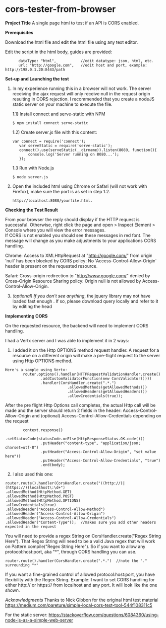 # cors-tester-from-browser

__Project Title__
A single page html to test if an API is CORS enabled.

__Prerequisites__

Download the html file and edit the html file using any text editor.

Edit the script in the html body, guides are provided:<br>
```
      dataType: "html",           //edit datatype: json, html, etc.
      url: "http://google.com",   //edit host and port, example: http://198.0.1.20:8443/path
```      

__Set-up and Launching the test__

1) In my experience running this in a browser will not work. The server receiving the ajax 
request will only receive null in the request origin resulting in CORS rejection. I recommended that you create a nodeJS static server on your machine to execute the file. 
    
    1.1) Install connect and serve-static with NPM
    
    ```$ npm install connect serve-static```

    1.2) Create server.js file with this content:
    ```
    var connect = require('connect');
       var serveStatic = require('serve-static');
       connect().use(serveStatic(__dirname)).listen(8080, function(){
           console.log('Server running on 8080...');
       });
    ```
    
    1.3 Run with Node.js
    ```
    $ node server.js
    ```

2) Open the included html using Chrome or Safari (will not work with Firefox), make sure the 
port is as set in step 1.2.
    ```
    http://localhost:8080/yourfile.html.
    ```


__Checking the Test Result__

From your browser the reply should display if the HTTP request is successful. Otherwise, right 
click the page and open > Inspect Element > Console where you will view the error messages.<br>
If CORS is not enabled you should see these messages in red font. The message will change as you 
make adjustments to your applications CORS handling.

Chrome:
Access to XMLHttpRequest at "http://google.com/" from origin 'null' has been blocked by CORS policy: No 'Access-Control-Allow-Origin' header is present on the requested resource.

Safari:
Cross-origin redirection to "http://www.google.com/" denied by Cross-Origin Resource Sharing 
policy: Origin null is not allowed by Access-Control-Allow-Origin.

3) _(optional) If you don't see anything_, the jquery library may not have loaded fast enough . If so, please download query locally and refer to it by editing the head  <script src="https://ajax.googleapis.com/ajax/libs/jquery/3.4.0/jquery.min.js"></script>

__Implementing CORS__

On the requested resource, the backend will need to implement CORS handling. 

I had a Vertx server and I was able to implement it in 2 ways:
1) I added it on the Http OPTIONS method request handler. 
A request for a resource on a different origin will make a pre-flight request to the server using Http OPTIONS method.
```
Here's a sample using Vertx:
        router.options().handler(HTTPRequestValidationHandler.create()
                .addCustomValidatorFunction(new CorsValidator())))
                .handler(CorsHandler.create(".*.")
                            .allowedMethods(getAllowedMethods())
                            .allowedHeaders(getAllowedHeaders())
                            .allowCredentials(true));
```
After the pre flight Http Options call completes, the actual Http call will be made and the server should return 2 fields in the header:
Access-Control-Allow-Origin and (optional) Access-Control-Allow-Credentials depending on the request
```
        context.response()
                .setStatusCode(statusCode.orElse(HttpResponseStatus.OK.code()))
                .putHeader("content-type", "application/json; charset=utf-8")
                .putHeader("Access-Control-Allow-Origin", "set value here"))
                .putHeader("Access-Control-Allow-Credentials", "true")
                .end(body);
```
2) I also used this one:
```
router.route().handler(CorsHandler.create("((http://)|(https://))localhost\:\d+")  
.allowedMethod(HttpMethod.GET)
.allowedMethod(HttpMethod.POST)
.allowedMethod(HttpMethod.OPTIONS)
.allowCredentials(true)
.allowedHeader("Access-Control-Allow-Method")
.allowedHeader("Access-Control-Allow-Origin")
.allowedHeader("Access-Control-Allow-Credentials")
.allowedHeader("Content-Type"));  //makes sure you add other headers expected in the request
```
You will need to provide a regex String on CorsHandler.create("Regex String Here"). That Regex String will need to be a valid Java regex that will work on Pattern.compile("Regex String Here"). So if you want to allow any protocol:host:port, aka "*", through CORS handling you can use.
```
router.route().handler(CorsHandler.create(".*.")  //note the "." surrounding "*"
```
If you want a fine-grained control of allowed protocol:host:port, you have flexibility with the Regex String. Example: I want to set CORS handling for either http:// or https:// from localhost and any port. It will look like the one shown.


_Acknowledgments_
Thanks to Nick Gibbon for the original html test material
https://medium.com/pareture/simple-local-cors-test-tool-544f108311c5

For the static server:
https://stackoverflow.com/questions/6084360/using-node-js-as-a-simple-web-server

